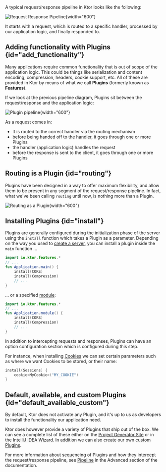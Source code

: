 [//]: # (title: Plugins)


A typical request/response pipeline in Ktor looks like the following:



![Request Response Pipeline](request-response-pipeline.png){width="600"}



It starts with a request, which is routed to a specific handler, processed by our application logic, and finally responded to. 

## Adding functionality with Plugins {id="add_functionality"}

Many applications require common functionality that is out of scope of the application logic. This could be things like 
serialization and content encoding, compression, headers, cookie support, etc. All of these are provided in Ktor by means of 
what we call **Plugins** (formerly known as **Features**). 

If we look at the previous pipeline diagram, Plugins sit between the request/response and the application logic:



![Plugin pipeline](feature-pipeline.png){width="600"}



As a request comes in:

* It is routed to the correct handler via the routing mechanism 
* before being handed off to the handler, it goes through one or more Plugins
* the handler (application logic) handles the request
* before the response is sent to the client, it goes through one or more Plugins

## Routing is a Plugin {id="routing"}

Plugins have been designed in a way to offer maximum flexibility, and allow them to be present in any segment of the request/response pipeline.
In fact, what we've been calling `routing` until now, is nothing more than a Plugin. 



![Routing as a Plugin](feature-pipeline-routing.png){width="600"}



## Installing Plugins {id="install"}

Plugins are generally configured during the initialization phase of the server using the `install`
function which takes a Plugin as a parameter. Depending on the way you used to [create a server](create_server.xml), you can install a plugin inside the `main` function ...

```kotlin
import io.ktor.features.*
// ...
fun Application.main() {
    install(CORS)
    install(Compression)
    // ...
}
```

... or a specified [module](Modules.md):

```kotlin
import io.ktor.features.*
// ...
fun Application.module() {
    install(CORS)
    install(Compression)
    // ...
}
```

In addition to intercepting requests and responses, Plugins can have an option configuration section which is configured during this step.

For instance, when installing [Cookies](cookie_header.md) we can set certain parameters such as where we want Cookies to be stored, or their name:

```kotlin
install(Sessions) {
    cookie<MyCookie>("MY_COOKIE")
} 
```

## Default, available, and custom Plugins {id="default_available_custom"}

By default, Ktor does not activate any Plugin, and it's up to us as developers to install the functionality our application need.

Ktor does however provide a variety of Plugins that ship out of the box. We can see a complete list of these 
either on the [Project Generator Site](https://start.ktor.io) or in the [IntelliJ IDEA Wizard](intellij-idea.xml). In addition
we can also create our own [custom Plugins](Creating_custom_plugins.md).

For more information about sequencing of Plugins and how they intercept the request/response pipeline, see [Pipeline](Pipelines.md) in the Advanced section of the documentation. 







 



